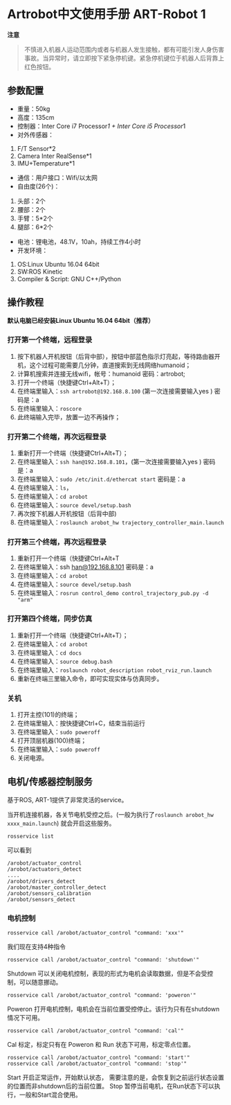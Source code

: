 # Artrobot中文使用手册 ART-Robot 1 #

**注意**

> 不慎进入机器人运动范围内或者与机器人发生接触，都有可能引发人身伤害事故。当异常时，请立即按下紧急停机键。紧急停机键位于机器人后背靠上红色按钮。


## 参数配置 ##

- 重量：50kg
- 高度：135cm
- 控制器：Inter Core i7 Processor*1 + Inter Core i5 Processor*1
- 对外传感器：
1. F/T Sensor*2
2. Camera Inter RealSense*1
3. IMU+Temperature*1

- 通信：用户接口：Wifi/以太网
- 自由度(26个)：
1. 头部：2个
2. 腰部：2个
3. 手臂：5*2个
4. 腿部：6*2个
- 电池：锂电池，48.1V，10ah，持续工作4小时
- 开发环境：
1. OS:Linux Ubuntu 16.04 64bit
2. SW:ROS Kinetic
3. Compiler & Script: GNU C++/Python

## 操作教程 ##

**默认电脑已经安装Linux Ubuntu 16.04 64bit（推荐）**

### 打开第一个终端，远程登录 ###
1. 按下机器人开机按钮（后背中部），按钮中部蓝色指示灯亮起，等待路由器开机，这个过程可能需要几分钟，直道搜索到无线网络humanoid；
2. 计算机搜索并连接无线wifi，帐号：humanoid 密码：artrobot;
3. 打开一个终端（快捷键Ctrl+Alt+T）；
4. 在终端里输入：`ssh artrobot@192.168.8.100` (第一次连接需要输入yes )  密码是：a
5. 在终端里输入：`roscore`
6. 此终端输入完毕，放置一边不再操作；

### 打开第二个终端，再次远程登录 ###
1. 重新打开一个终端（快捷键Ctrl+Alt+T）；
2. 在终端里输入：`ssh han@192.168.8.101`，(第一次连接需要输入yes )    密码是：a
3. 在终端里输入：`sudo /etc/init.d/ethercat start`   密码是：a
4. 在终端里输入：`ls`，
5. 在终端里输入：`cd arobot`
6. 在终端里输入：`source devel/setup.bash`
7. 再次按下机器人开机按钮（后背中部)
8. 在终端里输入：`roslaunch arobot_hw trajectory_controller_main.launch`

### 打开第三个终端，再次远程登录 ###
1. 重新打开一个终端（快捷键Ctrl+Alt+T
2. 在终端里输入：ssh han@192.168.8.101 密码是：a
3. 在终端里输入：`cd arobot`
4. 在终端里输入：`source devel/setup.bash`
5. 在终端里输入：`rosrun control_demo control_trajectory_pub.py -d "arm"` 

### 打开第四个终端，同步仿真 ###
1. 重新打开一个终端（快捷键Ctrl+Alt+T）；
2. 在终端里输入：`cd arobot`
3. 在终端里输入：`cd docs`
4. 在终端里输入：`source debug.bash` 
5. 在终端里输入：`roslaunch robot_description robot_rviz_run.launch`
6. 重新在终端三里输入命令，即可实现实体与仿真同步。

### 关机 ###
1. 打开主控(101)的终端；
2. 在终端里输入：按快捷键Ctrl+C，结束当前运行
3. 在终端里输入：`sudo poweroff` 
4. 打开顶层机器(100)终端；
5. 在终端里输入：`sudo poweroff` 
6. 关闭电源。


## 电机/传感器控制服务 ##

基于ROS, ART-1提供了非常灵活的service。

当开机连接机器，各关节电机受控之后。(一般为执行了`roslaunch arobot_hw xxxx_main.launch`) 就会开启这些服务。

    rosservice list 
可以看到
```
/arobot/actuator_control
/arobot/actuators_detect
....
/arobot/drivers_detect
/arobot/master_controller_detect
/arobot/sensors_calibration
/arobot/sensors_detect

```

### 电机控制 ###

    rosservice call /arobot/actuator_control "command: 'xxx'"

我们现在支持4种指令 
    
    rosservice call /arobot/actuator_control "command: 'shutdown'"

Shutdown 可以关闭电机控制，表现的形式为电机会读取数据，但是不会受控制，可以随意挪动。
    
    rosservice call /arobot/actuator_control "command: 'poweron'"
    
Poweron 打开电机控制，电机会在当前位置受控停止。该行为只有在shutdown情况下可用。

    rosservice call /arobot/actuator_control "command: 'cal'"

Cal 标定，标定只有在 Poweron 和 Run 状态下可用，标定零点位置。

    rosservice call /arobot/actuator_control "command: 'start'"
    rosservice call /arobot/actuator_control "command: 'stop'"
        
Start 开启正常运作，开始默认状态， 需要注意的是，会恢复到之前运行状态设置的位置而非shutdown后的当前位置。
Stop  暂停当前电机，在Run状态下可以执行，一般和Start混合使用。



